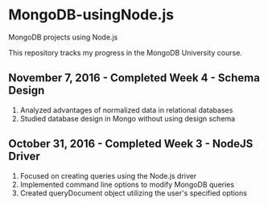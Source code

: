 # MongoDB-usingNode.js
MongoDB projects using Node.js

This repository tracks my progress in the MongoDB University course.

## November 7, 2016 - Completed Week 4 - Schema Design
1. Analyzed advantages of normalized data in relational databases
2. Studied database design in Mongo without using design schema

## October 31, 2016 - Completed Week 3 - NodeJS Driver
1. Focused on creating queries using the Node.js driver
2. Implemented command line options to modify MongoDB queries
3. Created queryDocument object utilizing the user's specified options



